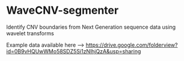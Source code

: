 WaveCNV-segmenter
======================

Identify CNV boundaries from Next Generation sequence data using wavelet transforms

Example data available here -->
https://drive.google.com/folderview?id=0B9vHQUwWMo58SDZ5Si1zNlhjQzA&usp=sharing
